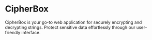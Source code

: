# CipherBox
CipherBox is your go-to web application for securely encrypting and decrypting strings. Protect sensitive data effortlessly through our user-friendly interface.
